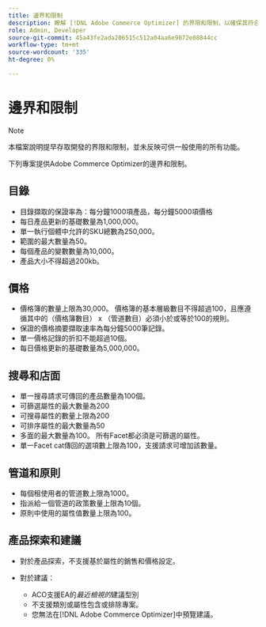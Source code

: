 ```yaml
---
title: 邊界和限制
description: 瞭解 [!DNL Adobe Commerce Optimizer] 的界限和限制，以確保其符合您的業務需求。
role: Admin, Developer
source-git-commit: 45a43fe2ada206515c512a04aa6e9072e08844cc
workflow-type: tm+mt
source-wordcount: '335'
ht-degree: 0%

---
```


# 邊界和限制

>[!NOTE]
>
>本檔案說明提早存取開發的界限和限制，並未反映可供一般使用的所有功能。

下列專案提供Adobe Commerce Optimizer的邊界和限制。

## 目錄

- 目錄擷取的保證率為：每分鐘1000項產品，每分鐘5000項價格
- 每日產品更新的基礎數量為1,000,000。
- 單一執行個體中允許的SKU總數為250,000。 
- 範圍的最大數量為50。
- 每個產品的變數數量為10,000。
- 產品大小不得超過200kb。

## 價格

- 價格簿的數量上限為30,000。 價格簿的基本層級數目不得超過100，且應遵循其中的（價格簿數目） x （管道數目）必須小於或等於100的規則。
- 保證的價格摘要擷取速率為每分鐘5000筆記錄。
- 單一價格記錄的折扣不能超過10個。
- 每日價格更新的基礎數量為5,000,000。

## 搜尋和店面

- 單一搜尋請求可傳回的產品數量為100個。
- 可篩選屬性的最大數量為200
- 可搜尋屬性的數量上限為200
- 可排序屬性的最大數量為50
- 多面的最大數量為100。 所有Facet都必須是可篩選的屬性。
- 單一Facet cat傳回的選項數上限為100，支援請求可增加該數量。

## 管道和原則

- 每個租使用者的管道數上限為1000。
- 指派給一個管道的政策數量上限為10個。
- 原則中使用的屬性值數量上限為100。 

## 產品探索和建議

- 對於產品探索，不支援基於屬性的銷售和價格設定。
- 對於建議：

   - ACO支援EA的&#x200B;_最近檢視的_&#x200B;建議型別
   - 不支援類別或屬性包含或排除專案。
   - 您無法在[!DNL Adobe Commerce Optimizer]中預覽建議。
